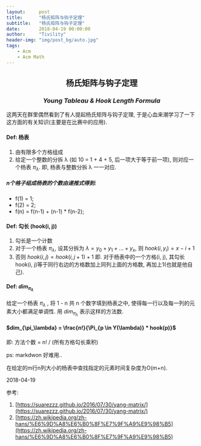 ```yaml
---
layout:     post
title:      "杨氏矩阵与钩子定理"
subtitle:   "杨氏矩阵与钩子定理"
date:       2018-04-19 00:00:00
author:     "Tivility"
header-img: "img/post_bg/auto.jpg"
tags:
    - Acm
    - Acm Math
---
```

<center>

## 杨氏矩阵与钩子定理
### *Young Tableau & Hook Length Formula*

</center>

这两天在群里偶然看到了有人提起杨氏矩阵与钩子定理, 于是心血来潮学习了一下这方面的有关知识(主要是在比赛中的应用).  

#### Def: 杨表
1. 由有限多个方格组成  
2. 给定一个整数的分拆 &lambda; (如 10 = 1 + 4 + 5, 后一项大于等于前一项), 则对应一个杨表 $\pi_\lambda$. 即, 杨表与整数分拆 &lambda; 一一对应.  

##### n个格子组成杨表的个数由递推式得到:
* f(1) = 1;
* f(2) = 2;
* f(n) = f(n-1) + (n-1) * f(n-2);

#### Def: 勾长 (hook(i, j))
1. 勾长是一个计数  
2. 对于一个杨表 $\pi_\lambda$, 设其分拆为 $\lambda = y_0 + y_1 + ... + y_x$, 则 $hook(i, y_i) = x - i + 1$  
3. 否则 $hook(i, j) = hook(i, j+1) + 1$
即. 对于杨表中的一个方格(i, j), 其勾长 hook(i, j)等于同行右边的方格数加上同列上面的方格数, 再加上1(也就是他自己).  

#### Def: $dim_{\pi_\lambda}$
给定一个杨表 $\pi_\lambda$ , 将 1 - n 共 n 个数字填到杨表之中, 使得每一行以及每一列的元素大小都满足单调性. 用 $dim_{\pi_\lambda}$ 表示这样的方法数.  

#### $dim_{\pi_\lambda} = \frac{n!}{\Pi_{p \in Y(\lambda)} * hook(p)}$
即: 方法个数 = n! / (所有方格勾长乘积)  

ps: markdwon 好难用..

在给定的m行n列大小的杨表中查找指定的元素时间复杂度为O(m+n).

2018-04-19

参考:  
1. [https://suarezzz.github.io/2016/07/30/yang-matrix/](https://suarezzz.github.io/2016/07/30/yang-matrix/)  
2. [https://zh.wikipedia.org/zh-hans/%E6%9D%A8%E6%B0%8F%E7%9F%A9%E9%98%B5](https://zh.wikipedia.org/zh-hans/%E6%9D%A8%E6%B0%8F%E7%9F%A9%E9%98%B5)
